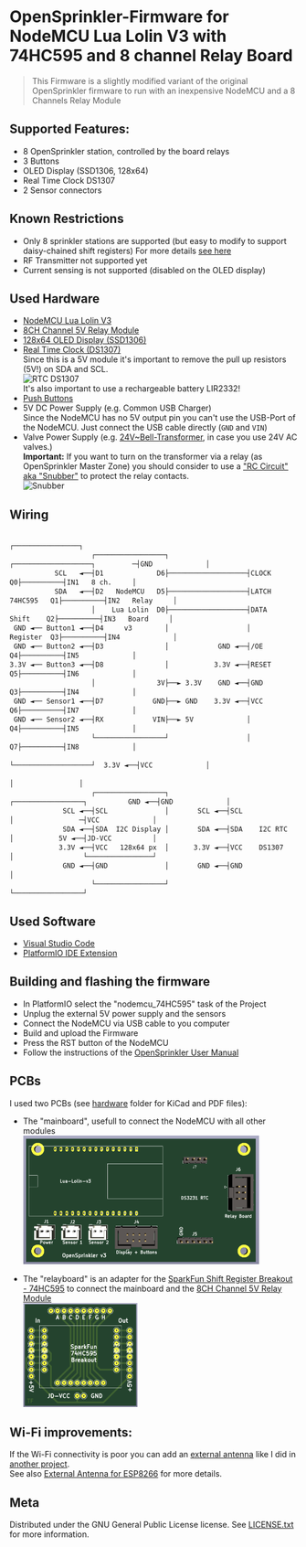 # OpenSprinkler-Firmware for NodeMCU Lua Lolin V3 with 74HC595 and 8 channel Relay Board
> This Firmware is a slightly modified variant of the original OpenSprinkler firmware
> to run with an inexpensive NodeMCU and a 8 Channels Relay Module

## Supported Features:
* 8 OpenSprinkler station, controlled by the board relays
* 3 Buttons
* OLED Display (SSD1306, 128x64)
* Real Time Clock DS1307
* 2 Sensor connectors 

## Known Restrictions
* Only 8 sprinkler stations are supported (but easy to modify to support daisy-chained shift registers)
  For more details [see here](https://weworkweplay.com/play/practical-guide-to-shift-registers/)  
* RF Transmitter not supported yet
* Current sensing is not supported (disabled on the OLED display)

## Used Hardware
* [NodeMCU Lua Lolin V3](https://www.ebay.com/sch/i.html?_from=R40&_nkw=nodemcu+lua+lolin+v3+CH340&_sacat=0&LH_TitleDesc=0&_sop=12)
* [8CH Channel 5V Relay Module](https://www.ebay.com/sch/i.html?_from=R40&_nkw=8ch+relay+board+5v+blue&_sacat=0&LH_TitleDesc=0&_sop=12)
* [128x64 OLED Display (SSD1306)](https://www.ebay.com/sch/i.html?&_nkw=128x64+OLED+Display+SSD1306&_sop=15)
* [Real Time Clock (DS1307)](https://www.ebay.com/sch/i.html?_from=R40&_nkw=DS1307+I2C+RTC+Module&_sacat=0&_sop=15)  
  Since this is a 5V module it's important to remove the pull up resistors (5V!) on SDA and SCL.  
  ![RTC DS1307](../ESP12F_Relay_X4/RTC_DS1307.jpg)  
  It's also important to use a rechargeable battery LIR2332!
* [Push Buttons](https://www.conrad.com/p/diptronics-dtsm-66n-v-b-pushbutton-12-v-dc-005-a-1-x-offon-momentary-1-pcs-707570)
* 5V DC Power Supply (e.g. Common USB Charger)  
  Since the NodeMCU has no 5V output pin you can't use the USB-Port of the NodeMCU.
  Just connect the USB cable directly (`GND` and `VIN`)
* Valve Power Supply (e.g. [24V~Bell-Transformer](https://www.amazon.de/-/en/JCL-BT8-8-Brand-Bell-Transformer/dp/B00K1CWEUG), in case you use 24V AC valves.)  
  **Important:** If you want to turn on the transformer via a relay (as OpenSprinkler  Master Zone) you should consider to use a ["RC Circuit" aka "Snubber"](https://www.ebay.com/sch/i.html?_from=R40&_trksid=p2047675.m570.l1313&_nkw=Absorption+Snubber+Circuit&_sacat=0) to protect the relay contacts.  
  ![Snubber](../ESP12F_Relay_X4/snubber.png)
## Wiring
```
                                                                                         ┌────────────────┐  
                    ┌─────────────────┐                   ┌───────────────────┐         ─┤GND             │  
           SCL   ◄──┤D1             D6├───────────────────┤CLOCK            Q0├──────────┤IN1   8 ch.     │  
           SDA   ◄──┤D2   NodeMCU   D5├───────────────────┤LATCH  74HC595   Q1├──────────┤IN2   Relay     │  
                    │    Lua Lolin  D0├───────────────────┤DATA    Shift    Q2├──────────┤IN3   Board     │  
 GND ◄── Button1 ◄──┤D4     v3        │                   │       Register  Q3├──────────┤IN4             │  
 GND ◄── Button2 ◄──┤D3               │            GND ◄──┤/OE              Q4├──────────┤IN5             │  
3.3V ◄── Button3 ◄──┤D8               │           3.3V ◄──┤RESET            Q5├──────────┤IN6             │  
                    │               3V├──► 3.3V    GND ◄──┤GND              Q3├──────────┤IN4             │  
 GND ◄── Sensor1 ◄──┤D7            GND├──► GND    3.3V ◄──┤VCC              Q6├──────────┤IN7             │  
 GND ◄── Sensor2 ◄──┤RX            VIN├──► 5V             │                 Q4├──────────┤IN5             │  
                    └─────────────────┘                   │                 Q7├──────────┤IN8             │  
                                                          └───────────────────┘  3.3V ◄──┤VCC             │  
                                                                                         │                │  
                    ┌─────────────────┐              ┌─────────────────┐          GND ◄──┤GND             │  
             SCL ◄──┤SCL              │       SCL ◄──┤SCL              │                ─┤VCC             │  
             SDA ◄──┤SDA  I2C Display │       SDA ◄──┤SDA    I2C RTC   │           5V ◄──┤JD-VCC          │  
            3.3V ◄──┤VCC   128x64 px  │      3.3V ◄──┤VCC    DS1307    │                 └────────────────┘  
             GND ◄──┤GND              │       GND ◄──┤GND              │  
                    └─────────────────┘              └─────────────────┘   
```



## Used Software
  * [Visual Studio Code](https://code.visualstudio.com/download)
  * [PlatformIO IDE Extension](https://platformio.org/install/ide?install=vscode)


## Building and flashing the firmware
* In PlatformIO select the "nodemcu_74HC595" task of the Project
* Unplug the external 5V power supply and the sensors
* Connect the NodeMCU via USB cable to you computer
* Build and upload the Firmware
* Press the RST button of the NodeMCU
* Follow the instructions of the [OpenSprinkler User Manual](https://opensprinklershop.de/wp-content/uploads/2020/05/os-manual_2.1.9.pdf)


## PCBs
I used two PCBs (see [hardware](./hardware) folder for KiCad and PDF files):

* The "mainboard", usefull to connect the NodeMCU with all other modules  
 ![mainboard](./hardware/mainboard/mainboard.png)

* The "relayboard" is an adapter for the [SparkFun Shift Register Breakout - 74HC595](https://www.sparkfun.com/products/10680) to connect the mainboard and the [8CH Channel 5V Relay Module](https://www.ebay.com/sch/i.html?_from=R40&_nkw=8ch+relay+board+5v+blue&_sacat=0&LH_TitleDesc=0&_sop=12)  
![relayboard](./hardware/relayboard/relayboard.png)

## Wi-Fi improvements:
If the Wi-Fi connectivity is poor you can add an [external antenna](https://www.amazon.de/gp/product/B07SSYSZM9) like I did in [another project](../README.md).  
See also [External Antenna for ESP8266](https://www.instructables.com/External-Antenna-for-ESP8266/) for more details.

## Meta

Distributed under the GNU General Public License license. See [LICENSE.txt](LICENSE.txt) for more information.
